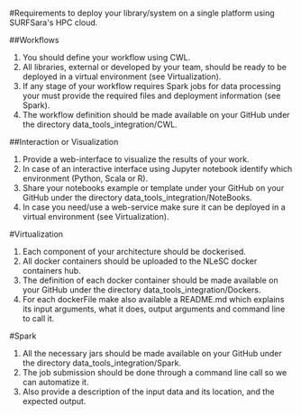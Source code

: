 #Requirements to deploy your library/system on a single platform using SURFSara's HPC cloud. 

##Workflows
1. You should define your workflow using CWL.
2. All libraries, external or developed by your team, should be ready to be deployed in a virtual environment (see Virtualization).
3. If any stage of your workflow requires Spark jobs for data processing your must provide the required files and deployment information (see Spark).
4. The workflow definition should be made available on your GitHub under the directory data_tools_integration/CWL.

##Interaction or Visualization
1. Provide a web-interface to visualize the results of your work.
2. In case of an interactive interface using Jupyter notebook identify which environment (Python, Scala or R).
3. Share your notebooks example or template under your GitHub on your GitHub under the directory data_tools_integration/NoteBooks.
4. In case you need/use a web-service make sure it can be deployed in a virtual environment (see Virtualization).

#Virtualization
1. Each component of your architecture should be dockerised.
2. All docker containers should be uploaded to the NLeSC docker containers hub.
3. The definition of each docker container should be made available on your GitHub under the directory data_tools_integration/Dockers.
4. For each dockerFile make also available a README.md which explains its input arguments, what it does, output arguments and command line to call it.

#Spark
1. All the necessary jars should be made available on your GitHub under the directory data_tools_integration/Spark.
2. The job submission should be done through a command line call so we can automatize it.
3. Also provide a description of the input data and its location, and the expected output. 
